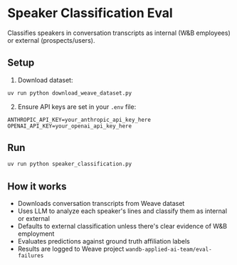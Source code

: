 # Speaker Classification Eval

Classifies speakers in conversation transcripts as internal (W&B employees) or external (prospects/users).

## Setup

1. Download dataset:
```bash
uv run python download_weave_dataset.py
```

2. Ensure API keys are set in your `.env` file:
```env
ANTHROPIC_API_KEY=your_anthropic_api_key_here
OPENAI_API_KEY=your_openai_api_key_here
```

## Run

```bash
uv run python speaker_classification.py
```

## How it works

- Downloads conversation transcripts from Weave dataset
- Uses LLM to analyze each speaker's lines and classify them as internal or external
- Defaults to external classification unless there's clear evidence of W&B employment
- Evaluates predictions against ground truth affiliation labels
- Results are logged to Weave project `wandb-applied-ai-team/eval-failures` 